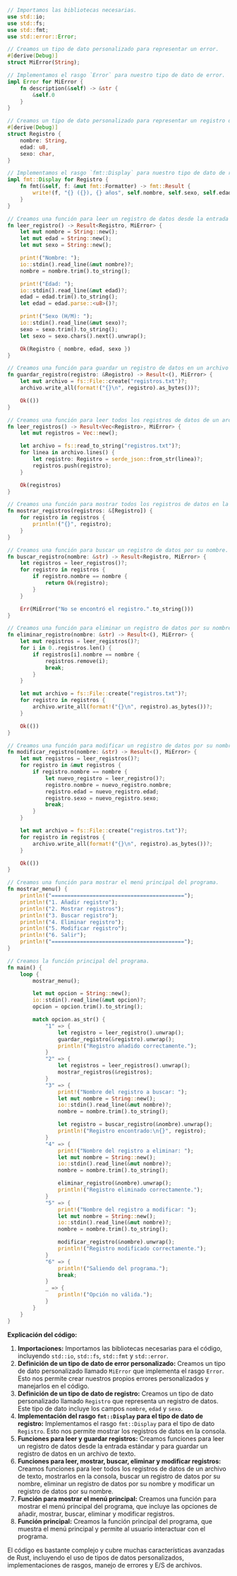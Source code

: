 ```rust
// Importamos las bibliotecas necesarias.
use std::io;
use std::fs;
use std::fmt;
use std::error::Error;

// Creamos un tipo de dato personalizado para representar un error.
#[derive(Debug)]
struct MiError(String);

// Implementamos el rasgo `Error` para nuestro tipo de dato de error.
impl Error for MiError {
    fn description(&self) -> &str {
        &self.0
    }
}

// Creamos un tipo de dato personalizado para representar un registro de datos.
#[derive(Debug)]
struct Registro {
    nombre: String,
    edad: u8,
    sexo: char,
}

// Implementamos el rasgo `fmt::Display` para nuestro tipo de dato de registro.
impl fmt::Display for Registro {
    fn fmt(&self, f: &mut fmt::Formatter) -> fmt::Result {
        write!(f, "{} ({}), {} años", self.nombre, self.sexo, self.edad)
    }
}

// Creamos una función para leer un registro de datos desde la entrada estándar.
fn leer_registro() -> Result<Registro, MiError> {
    let mut nombre = String::new();
    let mut edad = String::new();
    let mut sexo = String::new();

    print!("Nombre: ");
    io::stdin().read_line(&mut nombre)?;
    nombre = nombre.trim().to_string();

    print!("Edad: ");
    io::stdin().read_line(&mut edad)?;
    edad = edad.trim().to_string();
    let edad = edad.parse::<u8>()?;

    print!("Sexo (H/M): ");
    io::stdin().read_line(&mut sexo)?;
    sexo = sexo.trim().to_string();
    let sexo = sexo.chars().next().unwrap();

    Ok(Registro { nombre, edad, sexo })
}

// Creamos una función para guardar un registro de datos en un archivo de texto.
fn guardar_registro(registro: &Registro) -> Result<(), MiError> {
    let mut archivo = fs::File::create("registros.txt")?;
    archivo.write_all(format!("{}\n", registro).as_bytes())?;

    Ok(())
}

// Creamos una función para leer todos los registros de datos de un archivo de texto.
fn leer_registros() -> Result<Vec<Registro>, MiError> {
    let mut registros = Vec::new();

    let archivo = fs::read_to_string("registros.txt")?;
    for linea in archivo.lines() {
        let registro: Registro = serde_json::from_str(linea)?;
        registros.push(registro);
    }

    Ok(registros)
}

// Creamos una función para mostrar todos los registros de datos en la consola.
fn mostrar_registros(registros: &[Registro]) {
    for registro in registros {
        println!("{}", registro);
    }
}

// Creamos una función para buscar un registro de datos por su nombre.
fn buscar_registro(nombre: &str) -> Result<Registro, MiError> {
    let registros = leer_registros()?;
    for registro in registros {
        if registro.nombre == nombre {
            return Ok(registro);
        }
    }

    Err(MiError("No se encontró el registro.".to_string()))
}

// Creamos una función para eliminar un registro de datos por su nombre.
fn eliminar_registro(nombre: &str) -> Result<(), MiError> {
    let mut registros = leer_registros()?;
    for i in 0..registros.len() {
        if registros[i].nombre == nombre {
            registros.remove(i);
            break;
        }
    }

    let mut archivo = fs::File::create("registros.txt")?;
    for registro in registros {
        archivo.write_all(format!("{}\n", registro).as_bytes())?;
    }

    Ok(())
}

// Creamos una función para modificar un registro de datos por su nombre.
fn modificar_registro(nombre: &str) -> Result<(), MiError> {
    let mut registros = leer_registros()?;
    for registro in &mut registros {
        if registro.nombre == nombre {
            let nuevo_registro = leer_registro()?;
            registro.nombre = nuevo_registro.nombre;
            registro.edad = nuevo_registro.edad;
            registro.sexo = nuevo_registro.sexo;
            break;
        }
    }

    let mut archivo = fs::File::create("registros.txt")?;
    for registro in registros {
        archivo.write_all(format!("{}\n", registro).as_bytes())?;
    }

    Ok(())
}

// Creamos una función para mostrar el menú principal del programa.
fn mostrar_menu() {
    println!("==========================================");
    println!("1. Añadir registro");
    println!("2. Mostrar registros");
    println!("3. Buscar registro");
    println!("4. Eliminar registro");
    println!("5. Modificar registro");
    println!("6. Salir");
    println!("==========================================");
}

// Creamos la función principal del programa.
fn main() {
    loop {
        mostrar_menu();

        let mut opcion = String::new();
        io::stdin().read_line(&mut opcion)?;
        opcion = opcion.trim().to_string();

        match opcion.as_str() {
            "1" => {
                let registro = leer_registro().unwrap();
                guardar_registro(&registro).unwrap();
                println!("Registro añadido correctamente.");
            }
            "2" => {
                let registros = leer_registros().unwrap();
                mostrar_registros(&registros);
            }
            "3" => {
                print!("Nombre del registro a buscar: ");
                let mut nombre = String::new();
                io::stdin().read_line(&mut nombre)?;
                nombre = nombre.trim().to_string();

                let registro = buscar_registro(&nombre).unwrap();
                println!("Registro encontrado:\n{}", registro);
            }
            "4" => {
                print!("Nombre del registro a eliminar: ");
                let mut nombre = String::new();
                io::stdin().read_line(&mut nombre)?;
                nombre = nombre.trim().to_string();

                eliminar_registro(&nombre).unwrap();
                println!("Registro eliminado correctamente.");
            }
            "5" => {
                print!("Nombre del registro a modificar: ");
                let mut nombre = String::new();
                io::stdin().read_line(&mut nombre)?;
                nombre = nombre.trim().to_string();

                modificar_registro(&nombre).unwrap();
                println!("Registro modificado correctamente.");
            }
            "6" => {
                println!("Saliendo del programa.");
                break;
            }
            _ => {
                println!("Opción no válida.");
            }
        }
    }
}
```

**Explicación del código:**

1. **Importaciones:** Importamos las bibliotecas necesarias para el código, incluyendo `std::io`, `std::fs`, `std::fmt` y `std::error`.
2. **Definición de un tipo de dato de error personalizado:** Creamos un tipo de dato personalizado llamado `MiError` que implementa el rasgo `Error`. Esto nos permite crear nuestros propios errores personalizados y manejarlos en el código.
3. **Definición de un tipo de dato de registro:** Creamos un tipo de dato personalizado llamado `Registro` que representa un registro de datos. Este tipo de dato incluye los campos `nombre`, `edad` y `sexo`.
4. **Implementación del rasgo `fmt::Display` para el tipo de dato de registro:** Implementamos el rasgo `fmt::Display` para el tipo de dato `Registro`. Esto nos permite mostrar los registros de datos en la consola.
5. **Funciones para leer y guardar registros:** Creamos funciones para leer un registro de datos desde la entrada estándar y para guardar un registro de datos en un archivo de texto.
6. **Funciones para leer, mostrar, buscar, eliminar y modificar registros:** Creamos funciones para leer todos los registros de datos de un archivo de texto, mostrarlos en la consola, buscar un registro de datos por su nombre, eliminar un registro de datos por su nombre y modificar un registro de datos por su nombre.
7. **Función para mostrar el menú principal:** Creamos una función para mostrar el menú principal del programa, que incluye las opciones de añadir, mostrar, buscar, eliminar y modificar registros.
8. **Función principal:** Creamos la función principal del programa, que muestra el menú principal y permite al usuario interactuar con el programa.

El código es bastante complejo y cubre muchas características avanzadas de Rust, incluyendo el uso de tipos de datos personalizados, implementaciones de rasgos, manejo de errores y E/S de archivos.